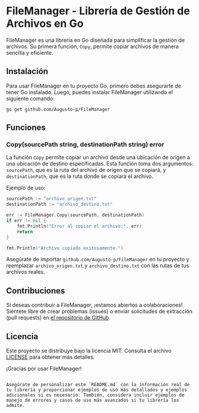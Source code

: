 # FileManager - Librería de Gestión de Archivos en Go

FileManager es una librería en Go diseñada para simplificar la gestión de archivos. Su primera función, `Copy`, permite copiar archivos de manera sencilla y eficiente.

## Instalación

Para usar FileManager en tu proyecto Go, primero debes asegurarte de tener Go instalado. Luego, puedes instalar FileManager utilizando el siguiente comando:

```shell
go get github.com/Augusto-p/FileManager
```


## Funciones

### Copy(sourcePath string, destinationPath string) error

La función `Copy` permite copiar un archivo desde una ubicación de origen a una ubicación de destino especificadas. Esta función toma dos argumentos: `sourcePath`, que es la ruta del archivo de origen que se copiará, y `destinationPath`, que es la ruta donde se copiará el archivo.

Ejemplo de uso:

```go
sourcePath := "archivo_origen.txt"
destinationPath := "archivo_destino.txt"

err := FileManager.Copy(sourcePath, destinationPath)
if err != nil {
    fmt.Println("Error al copiar el archivo:", err)
    return
}

fmt.Println("Archivo copiado exitosamente.")
```

Asegúrate de importar `github.com/Augusto-p/FileManager` en tu proyecto y reemplazar `archivo_origen.txt` y `archivo_destino.txt` con las rutas de tus archivos reales.

## Contribuciones

Si deseas contribuir a FileManager, ¡estamos abiertos a colaboraciones! Siéntete libre de crear problemas (issues) o enviar solicitudes de extracción (pull requests) en [el repositorio de GitHub](https://github.com/Augusto-p/FileManager).

## Licencia

Este proyecto se distribuye bajo la licencia MIT. Consulta el archivo [LICENSE](LICENSE) para obtener más detalles.

<!-- ## Contacto

Si tienes alguna pregunta o comentario sobre FileManager, no dudes en ponerte en contacto con nosotros en [correo@example.com](mailto:correo@example.com). -->

¡Gracias por usar FileManager!
```

Asegúrate de personalizar este `README.md` con la información real de tu librería y proporcionar ejemplos de uso más detallados y ejemplos adicionales si es necesario. También, considera incluir ejemplos de manejo de errores y casos de uso más avanzados si tu librería los admite.